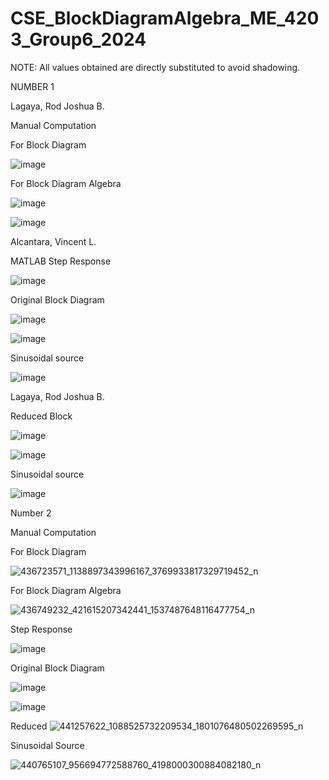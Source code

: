 # CSE_BlockDiagramAlgebra_ME_4203_Group6_2024

NOTE: All values obtained are directly substituted to avoid shadowing.

NUMBER 1

Lagaya, Rod Joshua B.

Manual Computation

For Block Diagram

![image](https://github.com/Vincent-Alcantara/CSE_BlockDiagramAlgebra_ME_4203_Group6_2024/assets/160557061/00e32d11-b168-428c-b39f-78526a1fbe0a)

For Block Diagram Algebra

![image](https://github.com/Vincent-Alcantara/CSE_BlockDiagramAlgebra_ME_4203_Group6_2024/assets/160557061/2b0f6f1c-11f6-4708-a6de-201c3e98c86d)

![image](https://github.com/Vincent-Alcantara/CSE_BlockDiagramAlgebra_ME_4203_Group6_2024/assets/160557061/f5e8b399-7758-4fbf-9a49-0c2e8aa936e8)


Alcantara, Vincent L.

MATLAB Step Response

![image](https://github.com/Vincent-Alcantara/CSE_BlockDiagramAlgebra_ME_4203_Group6_2024/assets/160556975/6e76d8fa-e22c-4623-b2fe-fcabcf96c0d6)


Original Block Diagram

![image](https://github.com/Vincent-Alcantara/CSE_BlockDiagramAlgebra_ME_4203_Group6_2024/assets/160556975/356a2971-5a56-4107-b27c-e81082f08fc9)

![image](https://github.com/Vincent-Alcantara/CSE_BlockDiagramAlgebra_ME_4203_Group6_2024/assets/160556975/1113e8d7-9247-449c-a828-910f2c6b4457)

Sinusoidal source

![image](https://github.com/Vincent-Alcantara/CSE_BlockDiagramAlgebra_ME_4203_Group6_2024/assets/160556975/1671c718-2d6c-4ded-8e4e-9fa629b82afd)

Lagaya, Rod Joshua B.

Reduced Block

![image](https://github.com/Vincent-Alcantara/CSE_BlockDiagramAlgebra_ME_4203_Group6_2024/assets/160557061/abfb2c32-7c5e-433c-b21a-366486dda847)

![image](https://github.com/Vincent-Alcantara/CSE_BlockDiagramAlgebra_ME_4203_Group6_2024/assets/160557061/65747b5b-7568-4960-b167-4a6092330966)

Sinusoidal source

![image](https://github.com/Vincent-Alcantara/CSE_BlockDiagramAlgebra_ME_4203_Group6_2024/assets/160557061/b8e8befd-f563-4392-afc1-bc99938c5e93)




Number 2

Manual Computation

  For Block Diagram

![436723571_1138897343996167_3769933817329719452_n](https://github.com/Vincent-Alcantara/CSE_BlockDiagramAlgebra_ME_4203_Group6_2024/assets/161010463/245f43ea-09b7-4a5f-a743-b676e01fe660)


  For Block Diagram Algebra

![436749232_421615207342441_1537487648116477754_n](https://github.com/Vincent-Alcantara/CSE_BlockDiagramAlgebra_ME_4203_Group6_2024/assets/161010463/b993d498-1a03-4f04-b822-fd8a1f4024cc)


Step Response

![image](https://github.com/Vincent-Alcantara/CSE_BlockDiagramAlgebra_ME_4203_Group6_2024/assets/161361767/d61cf033-fb3e-4166-a3d3-2999f824b09d)


Original Block Diagram

![image](https://github.com/Vincent-Alcantara/CSE_BlockDiagramAlgebra_ME_4203_Group6_2024/assets/161361767/c9bb39df-d166-4fab-b536-c861a972d5c7)

![image](https://github.com/Vincent-Alcantara/CSE_BlockDiagramAlgebra_ME_4203_Group6_2024/assets/161361767/36c5e499-d3da-4581-8388-d22cb9ab981c)

Reduced 
![441257622_1088525732209534_1801076480502269595_n](https://github.com/Vincent-Alcantara/CSE_BlockDiagramAlgebra_ME_4203_Group6_2024/assets/161010463/5a7d4ca5-d65e-4d0f-a97d-81f27cfa41f9)


Sinusoidal Source

![440765107_956694772588760_4198000300884082180_n](https://github.com/Vincent-Alcantara/CSE_BlockDiagramAlgebra_ME_4203_Group6_2024/assets/161010463/006364d2-e7c5-4763-8ce5-100a413bf086)

